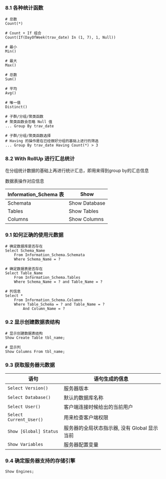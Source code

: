 ### 8.1 各种统计函数

```mysql
# 总数
Count(*)      

# Count + If 组合
Count(If(DayOfWeek(trav_date) In (1, 7), 1, Null))

# 最小
Min()

# 最大
Max()

# 总数
Sum()

# 平均
Avg()

# 唯一值
Distinct()

# 子群/分组/聚类函数
# 聚类函数会忽略 Null 值
... Group By trav_date

# 子群/分组/聚类函数选择
# Having 的操作是在已经做好分组的基础上进行的筛选
... Group By trav_date Having Count(*) > 3
```


### 8.2 With RollUp 进行汇总统计

在分组统计数据的基础上再进行统计汇总，即用来得到group by的汇总信息


数据表操作对应信息

Information_Schema 表 | Show
----| ----
Schemata | Show Database
Tables | Show Tables
Columns | Show Columns

### 9.1 如何正确的使用元数据

```
# 确定数据库是否存在
Select Schema_Name 
    From Information_Schema.Schemata
    Where Schema_Name = ?

# 确定数据表是否存在
Select Table_Name 
    From Information_Schema.Tables 
    Where Schema_Name = ? and Table_Name = ?
    
# 列信息
Select * 
    From Information_Schema.Columns 
    Where Table_Schema = ? and Table_Name = ?
        And Column_Name = ?
```


### 9.2 显示创建数据表结构

```
# 显示创建数据表结构
Show Create Table tbl_name;

# 显示列
Show Columns From tbl_name;
```

### 9.3 获取服务器元数据

语句 | 语句生成的信息
---|---
`Select Version()` | 服务器版本
`Select Database()` | 默认的数据库名称
`Select User()`    | 客户端连接时候给出的当前用户
`Select Current_User()` | 用来检查客户端权限
`Show [Global] Status` | 服务器的全局状态指示器, 没有 Global 显示当前
`Show Variables` | 服务器配置变量


### 9.4 确定服务器支持的存储引擎

```
Show Engines;
```